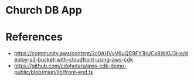# Church DB App

# References

- https://community.aws/content/2c0AHVvV6uQC9FY1HJCx8WXU3Ho/deploy-s3-bucket-with-cloudfront-using-aws-cdk
- https://github.com/cdohotaru/aws-cdk-demo-public/blob/main/lib/front-end.ts
